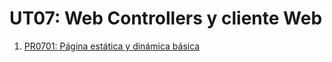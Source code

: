 # UT07: Web Controllers y cliente Web

1. [PR0701: Página estática y dinámica básica](./pr0701/doc.md)